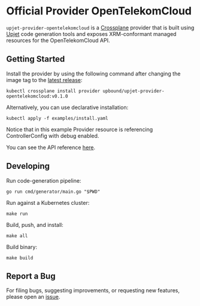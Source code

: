 # Official Provider OpenTelekomCloud

`upjet-provider-opentelekomcloud` is a [Crossplane](https://crossplane.io/) provider that
is built using [Upjet](https://github.com/upbound/upjet) code
generation tools and exposes XRM-conformant managed resources for the
OpenTelekomCloud API.

## Getting Started

Install the provider by using the following command after changing the image tag
to the [latest release](https://github.com/upbound/upjet-provider-opentelekomcloud/releases):
```
kubectl crossplane install provider upbound/upjet-provider-opentelekomcloud:v0.1.0
```

Alternatively, you can use declarative installation:
```
kubectl apply -f examples/install.yaml
```

Notice that in this example Provider resource is referencing ControllerConfig with debug enabled.

You can see the API reference [here](https://doc.crds.dev/github.com/upbound/upjet-provider-opentelekomcloud).

## Developing

Run code-generation pipeline:
```console
go run cmd/generator/main.go "$PWD"
```

Run against a Kubernetes cluster:

```console
make run
```

Build, push, and install:

```console
make all
```

Build binary:

```console
make build
```

## Report a Bug

For filing bugs, suggesting improvements, or requesting new features, please
open an [issue](https://github.com/upbound/upjet-provider-opentelekomcloud/issues).
